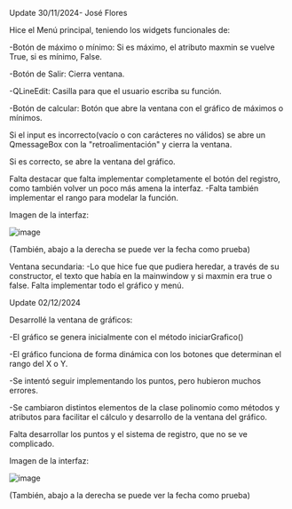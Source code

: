 Update 30/11/2024- José Flores

Hice el Menú principal, teniendo los widgets funcionales de:

-Botón de máximo o mínimo: Si es máximo, el atributo maxmin se vuelve True, si es mínimo, False.

-Botón de Salir: Cierra ventana.

-QLineEdit: Casilla para que el usuario escriba su función.

-Botón de calcular: Botón que abre la ventana con el gráfico de máximos o mínimos.

Si el input es incorrecto(vacío o con carácteres no válidos) se abre un QmessageBox con la "retroalimentación" y cierra la ventana.

Si es correcto, se abre la ventana del gráfico.

            
Falta destacar que falta implementar completamente el botón del registro, como también volver un poco más amena la interfaz.
-Falta también implementar el rango para modelar la función.

Imagen de la interfaz:


![image](https://github.com/user-attachments/assets/f737de4c-24e2-42ef-9f95-9d094c90f124)


(También, abajo a la derecha se puede ver la fecha como prueba)



Ventana secundaria:
-Lo que hice fue que pudiera heredar, a través de su constructor, el texto que había en la mainwindow y si maxmin era true o false.
Falta implementar todo el gráfico y menú.






Update 02/12/2024

Desarrollé la ventana de gráficos:

-El gráfico se genera inicialmente con el método iniciarGrafico()

-El gráfico funciona de forma dinámica con los botones que determinan el rango del X o Y.

-Se intentó seguir implementando los puntos, pero hubieron muchos errores.

-Se cambiaron distintos elementos de la clase polinomio como métodos y atributos para facilitar el cálculo y desarrollo de la ventana del gráfico.

Falta desarrollar los puntos y el sistema de registro, que no se ve complicado.

Imagen de la interfaz:

![image](https://github.com/user-attachments/assets/c35e86b7-70a1-4ea3-9f17-8728850b9e44)


(También, abajo a la derecha se puede ver la fecha como prueba)

